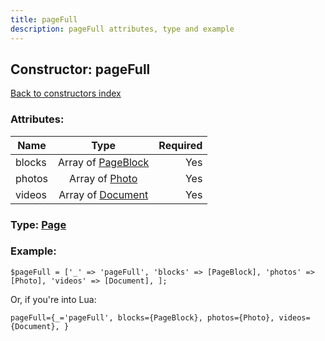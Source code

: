 ```yaml
---
title: pageFull
description: pageFull attributes, type and example
---
```

## Constructor: pageFull  
[Back to constructors index](index.md)



### Attributes:

| Name     |    Type       | Required |
|----------|:-------------:|---------:|
|blocks|Array of [PageBlock](../types/PageBlock.md) | Yes|
|photos|Array of [Photo](../types/Photo.md) | Yes|
|videos|Array of [Document](../types/Document.md) | Yes|



### Type: [Page](../types/Page.md)


### Example:

```
$pageFull = ['_' => 'pageFull', 'blocks' => [PageBlock], 'photos' => [Photo], 'videos' => [Document], ];
```  

Or, if you're into Lua:  


```
pageFull={_='pageFull', blocks={PageBlock}, photos={Photo}, videos={Document}, }

```


